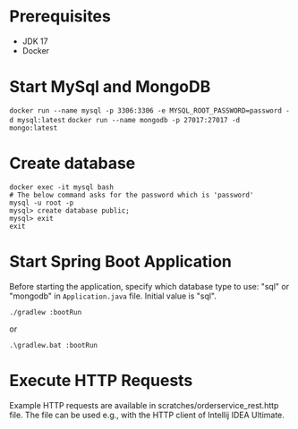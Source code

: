 # Prerequisites

- JDK 17
- Docker

# Start MySql and MongoDB

`docker run --name mysql -p 3306:3306 -e MYSQL_ROOT_PASSWORD=password -d mysql:latest`
`docker run --name mongodb -p 27017:27017 -d mongo:latest`

# Create database

```
docker exec -it mysql bash
# The below command asks for the password which is 'password'
mysql -u root -p
mysql> create database public;
mysql> exit
exit
```

# Start Spring Boot Application

Before starting the application, specify which database type to use: "sql" or "mongodb"
in `Application.java` file. Initial value is "sql".


`./gradlew :bootRun`

or

`.\gradlew.bat :bootRun`

# Execute HTTP Requests
Example HTTP requests are available in scratches/orderservice_rest.http file.
The file can be used e.g., with the HTTP client of Intellij IDEA Ultimate.